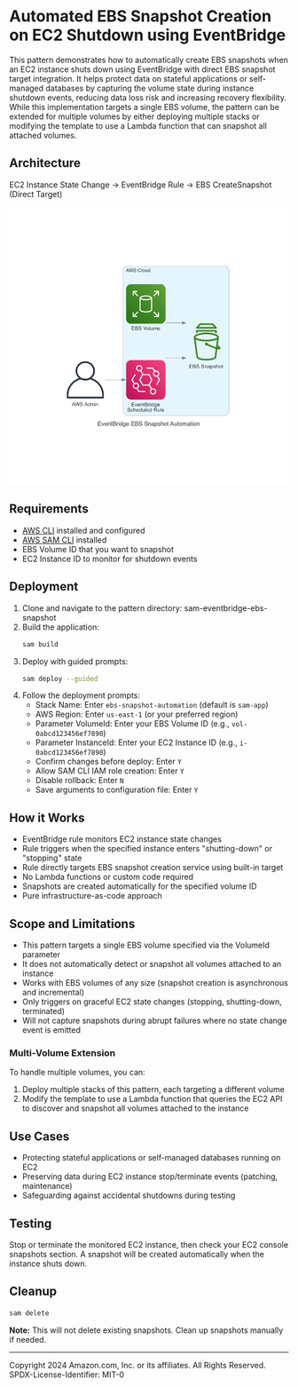 # Automated EBS Snapshot Creation on EC2 Shutdown using EventBridge

This pattern demonstrates how to automatically create EBS snapshots when an EC2 instance shuts down using EventBridge with direct EBS snapshot target integration. It helps protect data on stateful applications or self-managed databases by capturing the volume state during instance shutdown events, reducing data loss risk and increasing recovery flexibility. While this implementation targets a single EBS volume, the pattern can be extended for multiple volumes by either deploying multiple stacks or modifying the template to use a Lambda function that can snapshot all attached volumes.

## Architecture

EC2 Instance State Change → EventBridge Rule → EBS CreateSnapshot (Direct Target)

![EventBridge EBS Snapshot Architecture](./generated-diagrams/eventbridge-ebs-snapshot-diagram.png)

## Requirements

* [AWS CLI](https://docs.aws.amazon.com/cli/latest/userguide/install-cliv2.html) installed and configured
* [AWS SAM CLI](https://docs.aws.amazon.com/serverless-application-model/latest/developerguide/serverless-sam-cli-install.html) installed
* EBS Volume ID that you want to snapshot
* EC2 Instance ID to monitor for shutdown events

## Deployment

1. Clone and navigate to the pattern directory: sam-eventbridge-ebs-snapshot
2. Build the application:
   ```bash
   sam build
   ```
3. Deploy with guided prompts:
   ```bash
   sam deploy --guided
   ```
4. Follow the deployment prompts:
   - Stack Name: Enter `ebs-snapshot-automation` (default is `sam-app`)
   - AWS Region: Enter `us-east-1` (or your preferred region)
   - Parameter VolumeId: Enter your EBS Volume ID (e.g., `vol-0abcd123456ef7890`)
   - Parameter InstanceId: Enter your EC2 Instance ID (e.g., `i-0abcd123456ef7890`)
   - Confirm changes before deploy: Enter `Y`
   - Allow SAM CLI IAM role creation: Enter `Y`
   - Disable rollback: Enter `N`
   - Save arguments to configuration file: Enter `Y`

## How it Works

- EventBridge rule monitors EC2 instance state changes
- Rule triggers when the specified instance enters "shutting-down" or "stopping" state
- Rule directly targets EBS snapshot creation service using built-in target
- No Lambda functions or custom code required
- Snapshots are created automatically for the specified volume ID
- Pure infrastructure-as-code approach

## Scope and Limitations

- This pattern targets a single EBS volume specified via the VolumeId parameter
- It does not automatically detect or snapshot all volumes attached to an instance
- Works with EBS volumes of any size (snapshot creation is asynchronous and incremental)
- Only triggers on graceful EC2 state changes (stopping, shutting-down, terminated)
- Will not capture snapshots during abrupt failures where no state change event is emitted

### Multi-Volume Extension

To handle multiple volumes, you can:
1. Deploy multiple stacks of this pattern, each targeting a different volume
2. Modify the template to use a Lambda function that queries the EC2 API to discover and snapshot all volumes attached to the instance

## Use Cases

- Protecting stateful applications or self-managed databases running on EC2
- Preserving data during EC2 instance stop/terminate events (patching, maintenance)
- Safeguarding against accidental shutdowns during testing

## Testing

Stop or terminate the monitored EC2 instance, then check your EC2 console snapshots section. A snapshot will be created automatically when the instance shuts down.

## Cleanup

```bash
sam delete
```

**Note:** This will not delete existing snapshots. Clean up snapshots manually if needed.

---
Copyright 2024 Amazon.com, Inc. or its affiliates. All Rights Reserved.
SPDX-License-Identifier: MIT-0